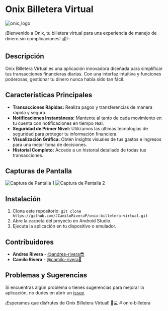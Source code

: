 # Onix Billetera Virtual 
![onix_logo](https://github.com/JCamiloRiveraP/onix-wallet/assets/76260872/6361478b-e5c9-4691-b8b3-53892a961153)

¡Bienvenido a Onix, tu billetera virtual para una experiencia de manejo de dinero sin complicaciones! 💰✨

## Descripción

Onix Billetera Virtual es una aplicación innovadora diseñada para simplificar tus transacciones financieras diarias. Con una interfaz intuitiva y funciones poderosas, gestionar tu dinero nunca había sido tan fácil.

## Características Principales

- **Transacciones Rápidas:** Realiza pagos y transferencias de manera rápida y segura.
- **Notificaciones Instantáneas:** Mantente al tanto de cada movimiento en tu cuenta con notificaciones en tiempo real.
- **Seguridad de Primer Nivel:** Utilizamos las últimas tecnologías de seguridad para proteger tu información financiera.
- **Visualización Gráfica:** Obtén insights visuales de tus gastos e ingresos para una mejor toma de decisiones.
- **Historial Completo:** Accede a un historial detallado de todas tus transacciones.

## Capturas de Pantalla

![Captura de Pantalla 1](/screenshots/screenshot1.png)
![Captura de Pantalla 2](/screenshots/screenshot2.png)

## Instalación

1. Clona este repositorio: `git clone https://github.com/JCamiloRiveraP/onix-billetera-virtual.git`
2. Abre la carpeta del proyecto en Android Studio.
3. Ejecuta la aplicación en tu dispositivo o emulador.

## Contribuidores

- **Andres Rivera** - [@andres-rivera😎](https://instagram.com/elpiperto?igshid=OGQ5ZDc2ODk2ZA==)
- **Camilo Rivera** - [@camilo-rivera🐺](https://camilorivera.co)

## Problemas y Sugerencias

Si encuentras algún problema o tienes sugerencias para mejorar la aplicación, no dudes en abrir un [issue](https://github.com/JCamiloRiveraP/onix-billetera-virtual/issues).

¡Esperamos que disfrutes de Onix Billetera Virtual! 👛💻
#   o n i x - b i l l e t e r a 
 
 
